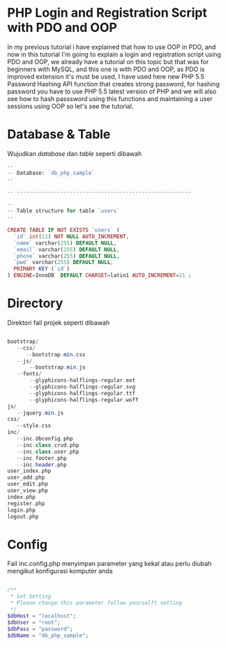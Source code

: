 # PHP Login and Registration Script with PDO and OOP

In my previous tutorial i have explained that how to use OOP in PDO, and now in this tutorial I'm going to explain a login and registration script using PDO and OOP, 
we already have a tutorial on this topic but that was for beginners with MySQL, and this one is with PDO and OOP, as PDO is improved extension it's must be used, 
I have used here new PHP 5.5 Password Hashing API function that creates strong password, for hashing password you have to use PHP 5.5 latest version of PHP and 
we will also see how to hash passsword using this functions and maintaining a user sessions using OOP so let's see the tutorial.

# Database & Table 

Wujudkan _database_ dan _table_ seperti dibawah

```php
--
-- Database: `db_php_sample`
--

-- --------------------------------------------------------

--
-- Table structure for table `users`
--

CREATE TABLE IF NOT EXISTS `users` (
  `id` int(11) NOT NULL AUTO_INCREMENT,
  `name` varchar(255) DEFAULT NULL,
  `email` varchar(255) DEFAULT NULL,
  `phone` varchar(255) DEFAULT NULL,
  `pwd` varchar(255) DEFAULT NULL,
  PRIMARY KEY (`id`)
) ENGINE=InnoDB  DEFAULT CHARSET=latin1 AUTO_INCREMENT=21 ;


```

# Directory

Direktori fail projek seperti dibawah 

```php

bootstrap/
   --css/
      --bootstrap.min.css
   --js/
       --bootstrap.min.js
   --fonts/
       --glyphicons-halflings-regular.eot
       --glyphicons-halflings-regular.svg
       --glyphicons-halflings-regular.ttf
       --glyphicons-halflings-regular.woff
js/
   --jquery.min.js
css/
   --style.css
inc/
   --inc.dbconfig.php
   --inc.class.crud.php  
   --inc.class.user.php  
   --inc.footer.php
   --inc.header.php
user_index.php
user_add.php
user_edit.php
user_view.php
index.php
register.php
login.php
logout.php

```

# Config

Fail inc.config.php menyimpan parameter yang kekal atau perlu diubah mengikut konfigurasi komputer anda

```php

/**
 * Set Setting 
 * Please change this parameter follow yourselft setting
 */
$dbHost = "localhost";
$dbUser = "root";
$dbPass = "password";
$dbName = "db_php_sample";

```
